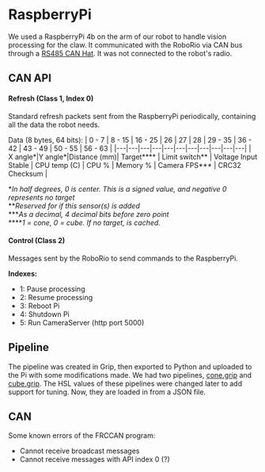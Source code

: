 # RaspberryPi
We used a RaspberryPi 4b on the arm of our robot to handle vision processing for the claw. It communicated with the RoboRio via CAN bus through a [RS485 CAN Hat](https://www.waveshare.com/rs485-can-hat.htm). It was not connected to the robot's radio.

## CAN API
#### Refresh (Class 1, Index 0)
Standard refresh packets sent from the RaspberryPi periodically, containing all the data the robot needs.

Data (8 bytes, 64 bits):
| 0 - 7 | 8 - 15 | 16 - 25 | 26 | 27 | 28 | 29 - 35 | 36 - 42 | 43 - 49 | 50 - 55 | 56 - 63 |
|---|---|---|---|---|---|---|---|---|---|---|
| X angle\*|Y angle\*|Distance (mm)| Target\*\*\*\* | Limit switch\*\* | Voltage Input Stable | CPU temp (C) | CPU % | Memory % | Camera FPS\*\*\* | CRC32 Checksum |

\*_In half degrees, 0 is center. This is a signed value, and negative 0 represents no target_
<br>
\*\*_Reserved for if this sensor(s) is added_
<br>
\*\*\*_As a decimal, 4 decimal bits before zero point_
<br>
\*\*\*\*_1 = cone, 0 = cube. If no target, is cached._

#### Control (Class 2)
Messages sent by the RoboRio to send commands to the RaspberryPi.

**Indexes:**
- 1: Pause processing
- 2: Resume processing
- 3: Reboot Pi
- 4: Shutdown Pi
- 5: Run CameraServer (http port 5000)

## Pipeline
The pipeline was created in Grip, then exported to Python and uploaded to the Pi with some modifications made. We had two pipelines, [cone.grip](RaspberryPi/GRIP/cone.grip) and [cube.grip](RaspberryPi/GRIP/cube.grip). The HSL values of these pipelines were changed later to add support for tuning. Now, they are loaded in from a JSON file.

## CAN 
Some known errors of the FRCCAN program:
- Cannot receive broadcast messages
- Cannot receive messages with API index 0 (?)